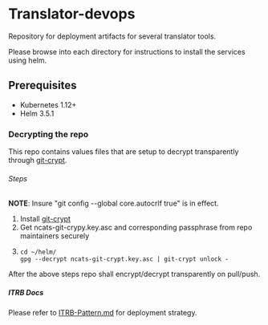 # Translator-devops
Repository for deployment artifacts for several translator tools.

Please browse into each directory for instructions to install the
services using helm.


## Prerequisites
- Kubernetes 1.12+
- Helm 3.5.1


### Decrypting the repo 

This repo contains values files that are setup to decrypt transparently through 
[git-crypt](https://github.com/AGWA/git-crypt).

###### Steps 
**NOTE**: Insure "git config --global core.autocrlf true" is in effect. 
1. Install [git-crypt](https://github.com/AGWA/git-crypt)
2. Get ncats-git-crypy.key.asc and corresponding passphrase from repo maintainers securely 
3. ```shell
   cd ~/helm/
   gpg --decrypt ncats-git-crypt.key.asc | git-crypt unlock -
   ```
After the above steps repo shall encrypt/decrypt transparently on pull/push.

##### ITRB Docs

Please refer to [ITRB-Pattern.md](./ITRB-Pattern.md) for deployment strategy.